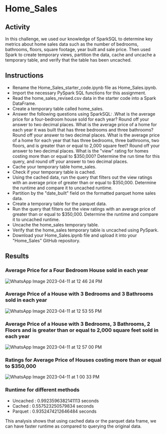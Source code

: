 # Home_Sales
## Activity 
In this challenge, we used our knowledge of SparkSQL to determine key metrics about home sales data such as the number of bedrooms, bathrooms, floors, square footage, year built and sale price. Then used Spark to create temporary views, partition the data, cache and uncache a temporary table, and verify that the table has been uncached.

## Instructions

- Rename the Home_Sales_starter_code.ipynb file as Home_Sales.ipynb.
- Import the necessary PySpark SQL functions for this assignment.
- Read the home_sales_revised.csv data in the starter code into a Spark DataFrame.
- Create a temporary table called home_sales.
- Answer the following questions using SparkSQL:
.What is the average price for a four-bedroom house sold for each year? Round off your answer to two decimal places.
What is the average price of a home for each year it was built that has three bedrooms and three bathrooms? Round off your answer to two decimal places.
What is the average price of a home for each year that has three bedrooms, three bathrooms, two floors, and is greater than or equal to 2,000 square feet? Round off your answer to two decimal places.
What is the "view" rating for homes costing more than or equal to $350,000? Determine the run time for this query, and round off your answer to two decimal places.
- Cache your temporary table home_sales.
- Check if your temporary table is cached.
- Using the cached data, run the query that filters out the view ratings with an average price of greater than or equal to $350,000. Determine the runtime and compare it to uncached runtime.
- Partition by the "date_built" field on the formatted parquet home sales data.
- Create a temporary table for the parquet data.
- Run the query that filters out the view ratings with an average price of greater than or equal to $350,000. Determine the runtime and compare it to uncached runtime.
- Uncache the home_sales temporary table.
- Verify that the home_sales temporary table is uncached using PySpark.
- Download your Home_Sales.ipynb file and upload it into your "Home_Sales" GitHub repository.

## Results
### Average Price for a Four Bedroom House sold in each year
![WhatsApp Image 2023-04-11 at 12 46 24 PM](https://user-images.githubusercontent.com/114199979/231232897-e5c429aa-6017-47f8-b658-bfe350b6a427.jpeg)


### Average Price of a House with 3 Bedrooms and 3 Bathrooms sold in each year
![WhatsApp Image 2023-04-11 at 12 53 55 PM](https://user-images.githubusercontent.com/114199979/231234843-76a34e23-ee09-43fd-9913-9dfbc261966e.jpeg)


### Average Price of a House with 3 Bedrooms, 3 Bathrooms, 2 Floors and is greater than or equal to 2,000 square feet sold in each year
![WhatsApp Image 2023-04-11 at 12 57 00 PM](https://user-images.githubusercontent.com/114199979/231235484-42485c0b-3e80-4634-88f0-fdba5aaf8ec1.jpeg)


### Ratings for Average Price of Houses costing more than or equal to $350,000
![WhatsApp Image 2023-04-11 at 1 00 33 PM](https://user-images.githubusercontent.com/114199979/231236389-f25d07c2-9cb4-4c6b-9a00-40f00e53ccc0.jpeg)

### Runtime for different methods
* Uncached : 0.9923596382141113 seconds
* Cached : 0.557523250579834 seconds
* Parquet : 0.9352474212646484 seconds

This analysis shows that using cached data or the parquet data frame, we can have faster runtime as compared to querying the original data.
